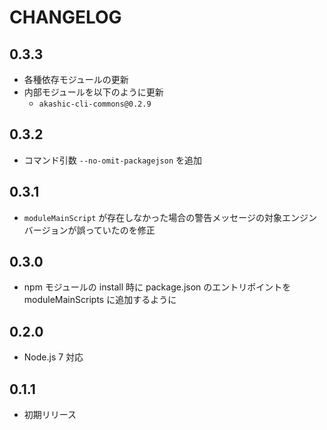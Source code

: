 # CHANGELOG

## 0.3.3
* 各種依存モジュールの更新
* 内部モジュールを以下のように更新
  * `akashic-cli-commons@0.2.9`

## 0.3.2
* コマンド引数 `--no-omit-packagejson` を追加

## 0.3.1
* `moduleMainScript` が存在しなかった場合の警告メッセージの対象エンジンバージョンが誤っていたのを修正

## 0.3.0
* npm モジュールの install 時に package.json のエントリポイントを moduleMainScripts に追加するように

## 0.2.0
* Node.js 7 対応

## 0.1.1

* 初期リリース
